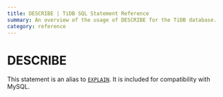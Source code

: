 ```yaml
---
title: DESCRIBE | TiDB SQL Statement Reference
summary: An overview of the usage of DESCRIBE for the TiDB database.
category: reference
---
```


# DESCRIBE

This statement is an alias to [`EXPLAIN`](/dev/reference/sql/statements/explain.md). It is included for compatibility with MySQL.
